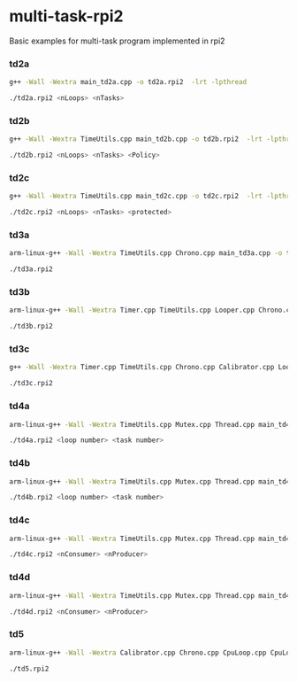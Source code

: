 # multi-task-rpi2
Basic examples for multi-task program implemented in rpi2



### td2a

```bash
g++ -Wall -Wextra main_td2a.cpp -o td2a.rpi2  -lrt -lpthread

./td2a.rpi2 <nLoops> <nTasks>
```

### td2b

```bash
g++ -Wall -Wextra TimeUtils.cpp main_td2b.cpp -o td2b.rpi2  -lrt -lpthread

./td2b.rpi2 <nLoops> <nTasks> <Policy>
```

### td2c

```bash
g++ -Wall -Wextra TimeUtils.cpp main_td2c.cpp -o td2c.rpi2  -lrt -lpthread

./td2c.rpi2 <nLoops> <nTasks> <protected>
```



### td3a

```bash
arm-linux-g++ -Wall -Wextra TimeUtils.cpp Chrono.cpp main_td3a.cpp -o td3a.rpi2 -lrt -lpthread

./td3a.rpi2 
```

### td3b

```bash
arm-linux-g++ -Wall -Wextra Timer.cpp TimeUtils.cpp Looper.cpp Chrono.cpp Calibrator.cpp main_td3b.cpp -o td3b.rpi2 -lrt -lpthread

./td3b.rpi2 
```

### td3c

```bash
g++ -Wall -Wextra Timer.cpp TimeUtils.cpp Chrono.cpp Calibrator.cpp Looper.cpp CpuLoop.cpp main_td3c.cpp -o td3c.rpi2 -lrt -lpthread

./td3c.rpi2 
```



### td4a

```bash
arm-linux-g++ -Wall -Wextra TimeUtils.cpp Mutex.cpp Thread.cpp main_td4a.cpp PosixThread.cpp IncrMutex.cpp Chrono.cpp IncrThread.cpp -o td4a.rpi2 -lrt -lpthread

./td4a.rpi2 <loop number> <task number>
```



### td4b

```bash
arm-linux-g++ -Wall -Wextra TimeUtils.cpp Mutex.cpp Thread.cpp main_td4b.cpp PosixThread.cpp IncrMutex.cpp Chrono.cpp -o td4b.rpi2 -lrt -lpthread

./td4b.rpi2 <loop number> <task number>
```

### td4c

```bash
arm-linux-g++ -Wall -Wextra TimeUtils.cpp Mutex.cpp Thread.cpp main_td4c.cpp PosixThread.cpp Semaphore.cpp JetonThread.cpp Chrono.cpp -o td4c.rpi2 -lrt -lpthread

./td4c.rpi2 <nConsumer> <nProducer>
```

### td4d

```bash
arm-linux-g++ -Wall -Wextra TimeUtils.cpp Mutex.cpp Thread.cpp main_td4d.cpp PosixThread.cpp Fifo.hpp ConProdFifo.cpp Chrono.cpp -o td4d.rpi2 -lrt -lpthread

./td4d.rpi2 <nConsumer> <nProducer>
```

### td5

```bash
arm-linux-g++ -Wall -Wextra Calibrator.cpp Chrono.cpp CpuLoop.cpp CpuLoopMutex.cpp Looper.cpp main_td5.cpp Mutex.cpp PosixThread.cpp Thread.cpp TimeUtils.cpp Timer.cpp -o td5.rpi2 -lrt -lpthread

./td5.rpi2 
```

